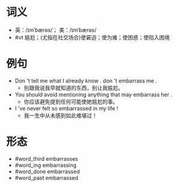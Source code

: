 # 词义
- 英：/ɪmˈbærəs/； 美：/ɪmˈbærəs/
- #vt 尴尬；(尤指在社交场合)使窘迫；使为难；使困惑；使陷入困境
# 例句
- Don 't tell me what I already know . don 't embarrass me .
	- 别跟我说我早就知道的东西，别让我尴尬。
- You should avoid mentioning anything that may embarrass her .
	- 你应该避免提到任何可能使她尴尬的事。
- I 've never felt so embarrassed in my life !
	- 我一生中从未感到如此难堪过！
# 形态
- #word_third embarrasses
- #word_ing embarrassing
- #word_done embarrassed
- #word_past embarrassed
